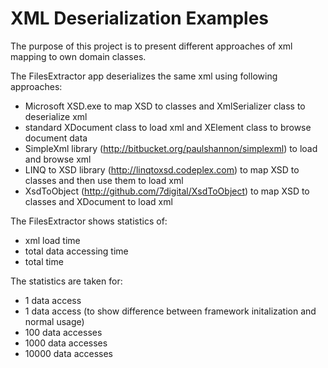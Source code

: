 XML Deserialization Examples
===========
The purpose of this project is to present different approaches of xml mapping to own domain classes.

The FilesExtractor app deserializes the same xml using following approaches:
* Microsoft XSD.exe to map XSD to classes and XmlSerializer class to deserialize xml
* standard XDocument class to load xml and XElement class to browse document data
* SimpleXml library (http://bitbucket.org/paulshannon/simplexml) to load and browse xml
* LINQ to XSD library (http://linqtoxsd.codeplex.com) to map XSD to classes and then use them to load xml
* XsdToObject (http://github.com/7digital/XsdToObject) to map XSD to classes and XDocument to load xml

The FilesExtractor shows statistics of:
* xml load time
* total data accessing time
* total time

The statistics are taken for:
* 1 data access
* 1 data access (to show difference between framework initalization and normal usage)
* 100 data accesses
* 1000 data accesses
* 10000 data accesses
